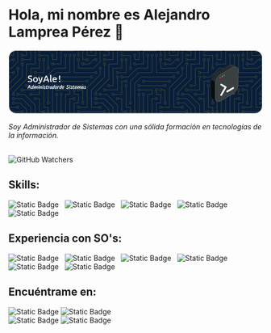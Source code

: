 # Hola, mi nombre es Alejandro Lamprea Pérez 👋  
![Header](./header.png)



*Soy Administrador de Sistemas con una sólida formación en tecnologías de la información.*  
<br>


![GitHub Watchers](https://img.shields.io/github/watchers/akaelepe/akaelepe?style=social)



## Skills: 
![Static Badge](https://img.shields.io/badge/Markdown-000000?style=for-the-badge&logo=markdown&logoColor=white)&nbsp;&nbsp;
![Static Badge](https://img.shields.io/badge/CSS3-1572B6?style=for-the-badge&logo=css3&logoColor=white)&nbsp;&nbsp;
![Static Badge](https://img.shields.io/badge/HTML5-E34F26?style=for-the-badge&logo=html5&logoColor=white)&nbsp;&nbsp;
![Static Badge](https://img.shields.io/badge/Hugo-FF4088?style=for-the-badge&logo=hugo&logoColor=white)&nbsp;&nbsp;
![Static Badge](https://img.shields.io/badge/Wordpress-21759B?style=for-the-badge&logo=wordpress&logoColor=white)

## Experiencia con SO's:  
![Static Badge](https://img.shields.io/badge/Debian-A81D33?style=for-the-badge&logo=debian&logoColor=white)&nbsp;&nbsp;
![Static Badge](https://img.shields.io/badge/Kali_Linux-557C94?style=for-the-badge&logo=kali-linux&logoColor=white)&nbsp;&nbsp;
![Static Badge](https://img.shields.io/badge/Linux-FCC624?style=for-the-badge&logo=linux&logoColor=black)&nbsp;&nbsp;
![Static Badge](https://img.shields.io/badge/mac%20os-000000?style=for-the-badge&logo=apple&logoColor=white)&nbsp;&nbsp;
![Static Badge](https://img.shields.io/badge/Ubuntu-E95420?style=for-the-badge&logo=ubuntu&logoColor=white)&nbsp;&nbsp;
![Static Badge](https://img.shields.io/badge/Windows-0078D6?style=for-the-badge&logo=windows&logoColor=white)

## Encuéntrame en:  
![Static Badge](https://img.shields.io/badge/Discord-7289DA?style=for-the-badge&logo=discord&logoColor=white)
![Static Badge](https://img.shields.io/badge/elepe__-blue?style=for-the-badge&color=%237289da)  
![Static Badge](https://img.shields.io/badge/Gmail-D14836?style=for-the-badge&logo=gmail&logoColor=white)
![Static Badge](https://img.shields.io/badge/alejandrolampreaperez%40gmail.com-red?style=for-the-badge&color=%23d14836)
